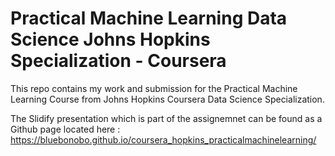 # Practical Machine Learning Data Science Johns Hopkins Specialization - Coursera

This repo contains my work and submission for the Practical Machine Learning Course from Johns Hopkins Coursera Data Science Specialization. 

The Slidify presentation which is part of the assignemnet can be found as a Github page located here :
https://bluebonobo.github.io/coursera_hopkins_practicalmachinelearning/
